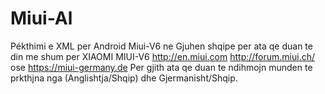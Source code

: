 Miui-Al
=======

Pékthimi e XML per Android Miui-V6 ne Gjuhen shqipe
per ata qe duan te din me shum per XIAOMI MIUI-V6 http://en.miui.com http://forum.miui.ch/ ose https://miui-germany.de
Per gjith ata qe duan te ndihmojn munden te prkthjna nga (Anglishtja/Shqip) dhe Gjermanisht/Shqip.
